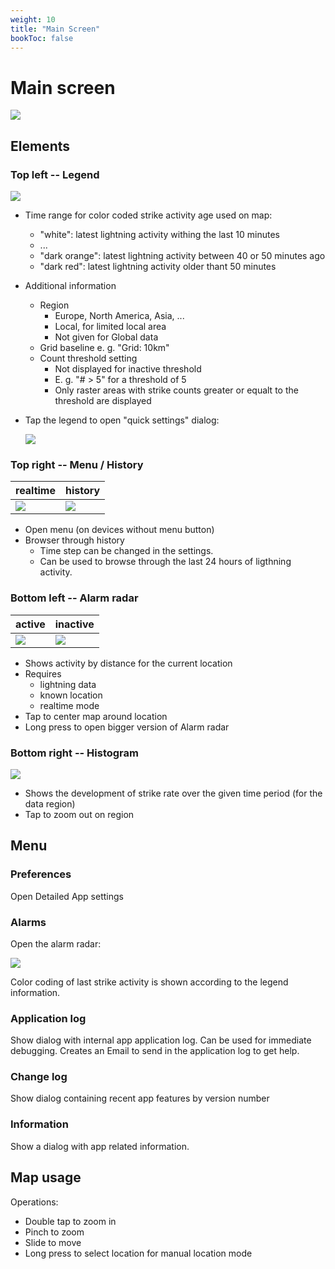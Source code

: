 ```yaml
---
weight: 10
title: "Main Screen"
bookToc: false
---
```


# Main screen

![](/app/android/main_realtime_25.png)

## Elements

### Top left -- Legend

![](/app/android/legend_40.png)

  * Time range for color coded strike activity age used on map:
    * "white": latest lightning activity withing the last 10 minutes
    * ...
    * "dark orange": latest lightning activity between 40 or 50 minutes ago
    * "dark red": latest lightning activity older thant 50 minutes
  * Additional information
    * Region 
      * Europe, North America, Asia, ...
      * Local, for limited local area
      * Not given for Global data
    * Grid baseline e. g. "Grid: 10km"
    * Count threshold setting
      * Not displayed for inactive threshold
      * E. g. "# > 5" for a threshold of 5
      * Only raster areas with strike counts greater or equalt to the threshold are displayed
  * Tap the legend to open "quick settings" dialog:

    ![](/app/android/quick-settings_25.png)

### Top right -- Menu / History

| realtime | history |
|----------|---------|
| ![](/app/android/menu-realtime.png) | ![](/app/android/menu-history.png) |


  * Open menu (on devices without menu button)
  * Browser through history
    * Time step can be changed in the settings.
    * Can be used to browse through the last 24 hours of ligthning activity.

### Bottom left -- Alarm radar

| active | inactive |
|----------|---------|
| ![](/app/android/alarm-radar-active_40.png) | ![](/app/android/alarm-radar-inactive_40.png) |


  * Shows activity by distance for the current location
  * Requires
  	* lightning data
  	* known location
  	* realtime mode
  * Tap to center map around location
  * Long press to open bigger version of Alarm radar

### Bottom right -- Histogram

![](/app/android/histogram_40.png)

  * Shows the development of strike rate over the given time period (for the data region)
  * Tap to zoom out on region

## Menu

### Preferences
 
Open Detailed App settings

### Alarms

Open the alarm radar:

![](/app/android/alarm-radar_25.png)

Color coding of last strike activity is shown according to the legend information.

### Application log

Show dialog with internal app application log. Can be used for immediate debugging. Creates an Email to send in the application log to get help.

### Change log

Show dialog containing recent app features by version number

### Information

Show a dialog with app related information.

## Map usage

Operations:

  * Double tap to zoom in
  * Pinch to zoom
  * Slide to move
  * Long press to select location for manual location mode
